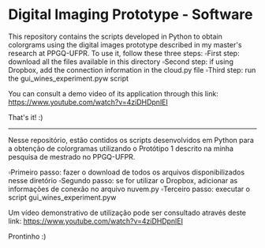 # Digital Imaging Prototype - Software

This repository contains the scripts developed in Python to obtain colorgrams using the digital images prototype described in my master's research at PPGQ-UFPR. To use it, follow these three steps:
▫️First step: download all the files available in this directory 
▫️Second step: if using Dropbox, add the connection information in the cloud.py file 
▫️Third step: run the gui_wines_experiment.pyw script

You can consult a demo video of its application through this link: https://www.youtube.com/watch?v=4ziDHDpnlEI

That's it! :)

----------

Nesse repositório, estão contidos os scripts desenvolvidos em Python para a obtenção de colorgramas utilizando o Protótipo 1 descrito na minha pesquisa de mestrado no PPGQ-UFPR.

▫️Primeiro passo: fazer o download de todos os arquivos disponibilizados nesse diretório ▫️Segundo passo: se for utilizar o Dropbox, adicionar as informações de conexão no arquivo nuvem.py ▫️Terceiro passo: executar o script gui_wines_experiment.pyw

Um vídeo demonstrativo de utilização pode ser consultado através deste link: https://www.youtube.com/watch?v=4ziDHDpnlEI

Prontinho :)
